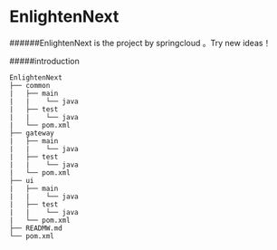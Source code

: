 EnlightenNext
===
######EnlightenNext is the project by springcloud 。Try new ideas！

#####introduction
```
EnlightenNext
├── common
|   ├── main
|   |    └── java
|   ├── test
|   |    └── java
|   └── pom.xml
├── gateway
|   ├── main
|   |    └── java
|   ├── test
|   |    └── java
|   └── pom.xml
├── ui
|   ├── main
|   |    └── java
|   ├── test
|   |    └── java
|   └── pom.xml
├── READMW.md
└── pom.xml
 ```
